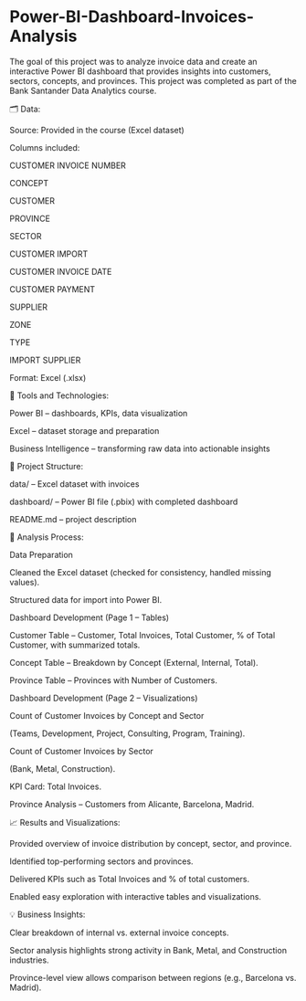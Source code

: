 # Power-BI-Dashboard-Invoices-Analysis
The goal of this project was to analyze invoice data and create an interactive Power BI dashboard that provides insights into customers, sectors, concepts, and provinces. This project was completed as part of the Bank Santander Data Analytics course.

🗂️ Data:

Source: Provided in the course (Excel dataset)

Columns included:

CUSTOMER INVOICE NUMBER

CONCEPT

CUSTOMER

PROVINCE

SECTOR

CUSTOMER IMPORT

CUSTOMER INVOICE DATE

CUSTOMER PAYMENT

SUPPLIER

ZONE

TYPE

IMPORT SUPPLIER

Format: Excel (.xlsx)

🔧 Tools and Technologies:

Power BI – dashboards, KPIs, data visualization

Excel – dataset storage and preparation

Business Intelligence – transforming raw data into actionable insights

📁 Project Structure:

data/ – Excel dataset with invoices

dashboard/ – Power BI file (.pbix) with completed dashboard

README.md – project description

📝 Analysis Process:

Data Preparation

Cleaned the Excel dataset (checked for consistency, handled missing values).

Structured data for import into Power BI.

Dashboard Development (Page 1 – Tables)

Customer Table – Customer, Total Invoices, Total Customer, % of Total Customer, with summarized totals.

Concept Table – Breakdown by Concept (External, Internal, Total).

Province Table – Provinces with Number of Customers.

Dashboard Development (Page 2 – Visualizations)

Count of Customer Invoices by Concept and Sector

(Teams, Development, Project, Consulting, Program, Training).

Count of Customer Invoices by Sector

(Bank, Metal, Construction).

KPI Card: Total Invoices.

Province Analysis – Customers from Alicante, Barcelona, Madrid.

📈 Results and Visualizations:

Provided overview of invoice distribution by concept, sector, and province.

Identified top-performing sectors and provinces.

Delivered KPIs such as Total Invoices and % of total customers.

Enabled easy exploration with interactive tables and visualizations.

💡 Business Insights:

Clear breakdown of internal vs. external invoice concepts.

Sector analysis highlights strong activity in Bank, Metal, and Construction industries.

Province-level view allows comparison between regions (e.g., Barcelona vs. Madrid).
